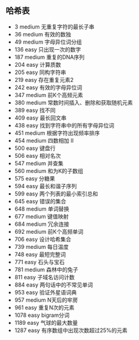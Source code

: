## 哈希表

* 3 medium 无重复字符的最长子串
* 36 medium 有效的数独
* 49 medium 字母异位词分组
* 136 easy 只出现一次的数字
* 187 medium 重复的DNA序列
* 204 easy 计算质数
* 205 easy 同构字符串
* 219 easy 存在重复元素2
* 242 easy 有效的字母异位词
* 347 medium 前K个高频元素
* 380 medium 常数时间插入、删除和获取随机元素
* 389 easy 找不同
* 409 easy 最长回文串
* 438 easy 找到字符串中的所有字母异位词
* 451 medium 根据字符出现频率排序
* 454 medium 四数相加 II
* 500 easy 键盘行
* 506 easy 相对名次
* 547 medium 并查集
* 560 medium 和为K的子数组
* 575 easy 分糖果
* 594 easy 最长和谐子序列
* 599 easy 两个列表的最小索引总和
* 645 easy 错误的集合
* 648 medium 单词替换
* 677 medium 键值映射
* 684 medium 冗余连接
* 692 medium 前K个高频单词
* 706 easy 设计哈希集合
* 739 medium 每日温度
* 748 easy 最短完整词
* 771 easy 石头与宝石
* 781 medium 森林中的兔子
* 811 easy 子域名访问计数
* 884 easy 两句话中的不常见单词
* 953 easy 验证外星语词典
* 957 medium N天后的牢房
* 961 easy 重复N次的元素
* 1078 easy bigram分词
* 1189 easy 气球的最大数量
* 1287 easy 有序数组中出现次数超过25%的元素